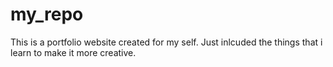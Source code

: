 # my_repo
This is a portfolio website created for my self.
Just inlcuded the things that i learn to make it more creative.
